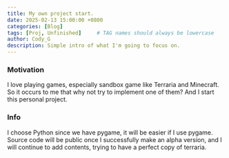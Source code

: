 ```yaml
---
title: My own project start.
date: 2025-02-13 15:00:00 +0800
categories: [Blog]
tags: [Proj, Unfinished]     # TAG names should always be lowercase
author: Cody_G
description: Simple intro of what I'm going to focus on.
---
```


### Motivation
I love playing games, especially sandbox game like Terraria and Minecraft. So it occurs to me that why not try to implement one of them? And I start this personal project.

### Info
I choose Python since we have pygame, it will be easier if I use pygame. Source code will be public once I successfully make an alpha version, and I will continue to add contents, trying to have a perfect copy of terraria.